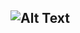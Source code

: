![Alt Text](https://media4.giphy.com/media/v1.Y2lkPTc5MGI3NjExZTFjMGNlMmUwY2MzMWQ0ZGM0YWU3MzAzODYzYTNkNTc0YzgzMzc3YiZjdD1n/K8wNHncVXUO0kXW6MB/giphy.gif)
---
